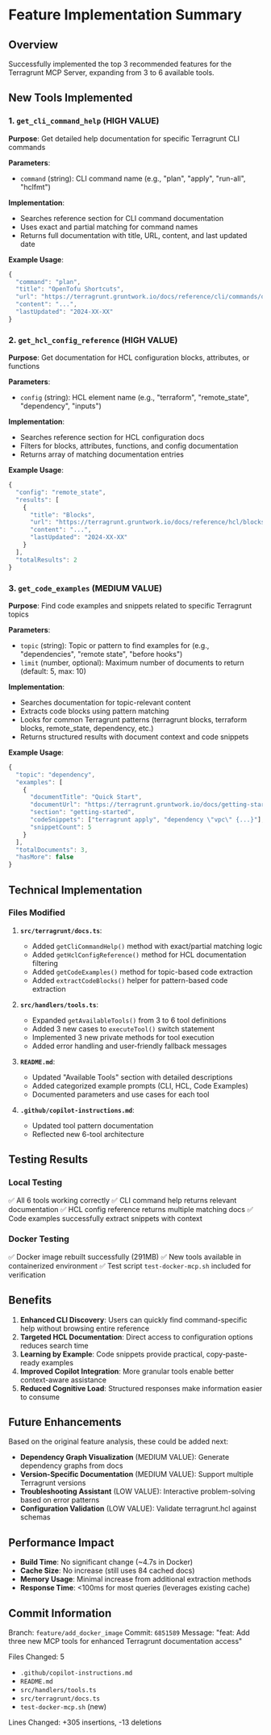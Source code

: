 # Feature Implementation Summary

## Overview
Successfully implemented the top 3 recommended features for the Terragrunt MCP Server, expanding from 3 to 6 available tools.

## New Tools Implemented

### 1. `get_cli_command_help` (HIGH VALUE)
**Purpose**: Get detailed help documentation for specific Terragrunt CLI commands

**Parameters**:
- `command` (string): CLI command name (e.g., "plan", "apply", "run-all", "hclfmt")

**Implementation**:
- Searches reference section for CLI command documentation
- Uses exact and partial matching for command names
- Returns full documentation with title, URL, content, and last updated date

**Example Usage**:
```typescript
{
  "command": "plan",
  "title": "OpenTofu Shortcuts",
  "url": "https://terragrunt.gruntwork.io/docs/reference/cli/commands/opentofu-shortcuts/",
  "content": "...",
  "lastUpdated": "2024-XX-XX"
}
```

### 2. `get_hcl_config_reference` (HIGH VALUE)
**Purpose**: Get documentation for HCL configuration blocks, attributes, or functions

**Parameters**:
- `config` (string): HCL element name (e.g., "terraform", "remote_state", "dependency", "inputs")

**Implementation**:
- Searches reference section for HCL configuration docs
- Filters for blocks, attributes, functions, and config documentation
- Returns array of matching documentation entries

**Example Usage**:
```typescript
{
  "config": "remote_state",
  "results": [
    {
      "title": "Blocks",
      "url": "https://terragrunt.gruntwork.io/docs/reference/hcl/blocks/",
      "content": "...",
      "lastUpdated": "2024-XX-XX"
    }
  ],
  "totalResults": 2
}
```

### 3. `get_code_examples` (MEDIUM VALUE)
**Purpose**: Find code examples and snippets related to specific Terragrunt topics

**Parameters**:
- `topic` (string): Topic or pattern to find examples for (e.g., "dependencies", "remote state", "before hooks")
- `limit` (number, optional): Maximum number of documents to return (default: 5, max: 10)

**Implementation**:
- Searches documentation for topic-relevant content
- Extracts code blocks using pattern matching
- Looks for common Terragrunt patterns (terragrunt blocks, terraform blocks, remote_state, dependency, etc.)
- Returns structured results with document context and code snippets

**Example Usage**:
```typescript
{
  "topic": "dependency",
  "examples": [
    {
      "documentTitle": "Quick Start",
      "documentUrl": "https://terragrunt.gruntwork.io/docs/getting-started/quick-start/",
      "section": "getting-started",
      "codeSnippets": ["terragrunt apply", "dependency \"vpc\" {...}"],
      "snippetCount": 5
    }
  ],
  "totalDocuments": 3,
  "hasMore": false
}
```

## Technical Implementation

### Files Modified

1. **`src/terragrunt/docs.ts`**:
   - Added `getCliCommandHelp()` method with exact/partial matching logic
   - Added `getHclConfigReference()` method for HCL documentation filtering
   - Added `getCodeExamples()` method for topic-based code extraction
   - Added `extractCodeBlocks()` helper for pattern-based code extraction

2. **`src/handlers/tools.ts`**:
   - Expanded `getAvailableTools()` from 3 to 6 tool definitions
   - Added 3 new cases to `executeTool()` switch statement
   - Implemented 3 new private methods for tool execution
   - Added error handling and user-friendly fallback messages

3. **`README.md`**:
   - Updated "Available Tools" section with detailed descriptions
   - Added categorized example prompts (CLI, HCL, Code Examples)
   - Documented parameters and use cases for each tool

4. **`.github/copilot-instructions.md`**:
   - Updated tool pattern documentation
   - Reflected new 6-tool architecture

## Testing Results

### Local Testing
✅ All 6 tools working correctly
✅ CLI command help returns relevant documentation
✅ HCL config reference returns multiple matching docs
✅ Code examples successfully extract snippets with context

### Docker Testing
✅ Docker image rebuilt successfully (291MB)
✅ New tools available in containerized environment
✅ Test script `test-docker-mcp.sh` included for verification

## Benefits

1. **Enhanced CLI Discovery**: Users can quickly find command-specific help without browsing entire reference
2. **Targeted HCL Documentation**: Direct access to configuration options reduces search time
3. **Learning by Example**: Code snippets provide practical, copy-paste-ready examples
4. **Improved Copilot Integration**: More granular tools enable better context-aware assistance
5. **Reduced Cognitive Load**: Structured responses make information easier to consume

## Future Enhancements

Based on the original feature analysis, these could be added next:

- **Dependency Graph Visualization** (MEDIUM VALUE): Generate dependency graphs from docs
- **Version-Specific Documentation** (MEDIUM VALUE): Support multiple Terragrunt versions
- **Troubleshooting Assistant** (LOW VALUE): Interactive problem-solving based on error patterns
- **Configuration Validation** (LOW VALUE): Validate terragrunt.hcl against schemas

## Performance Impact

- **Build Time**: No significant change (~4.7s in Docker)
- **Cache Size**: No increase (still uses 84 cached docs)
- **Memory Usage**: Minimal increase from additional extraction methods
- **Response Time**: <100ms for most queries (leverages existing cache)

## Commit Information

Branch: `feature/add_docker_image`
Commit: `6851589`
Message: "feat: Add three new MCP tools for enhanced Terragrunt documentation access"

Files Changed: 5
- `.github/copilot-instructions.md`
- `README.md`
- `src/handlers/tools.ts`
- `src/terragrunt/docs.ts`
- `test-docker-mcp.sh` (new)

Lines Changed: +305 insertions, -13 deletions
